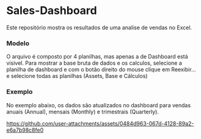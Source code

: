 # Sales-Dashboard

Este repositório mostra os resultados de uma analise de vendas no Excel.

### Modelo

O arquivo é composto por 4 planilhas, mas apenas a de Dashboard está visivel. Para mostrar a base bruta de dados e os calculos, selecione a planilha de dashboard e com o botão direito do mouse clique em Reexibir... e selecione todas as planilhas (Assets, Base e Cálculos)

### Exemplo

No exemplo abaixo, os dados são atualizados no dashboard para vendas anuais (Annual), mensais (Monthly) e trimestrais (Quarterly). 



https://github.com/user-attachments/assets/0484d963-067d-4128-89a2-e6a7b98c8fe0






